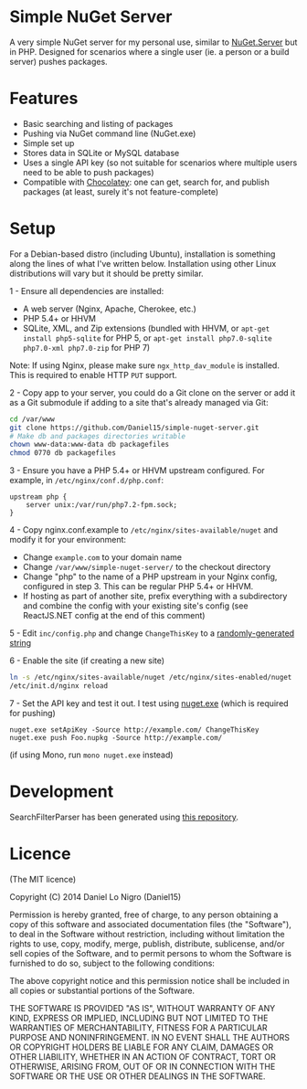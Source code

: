 Simple NuGet Server
===================

A very simple NuGet server for my personal use, similar to
[NuGet.Server](https://www.nuget.org/packages/NuGet.Server) but in PHP. Designed
for scenarios where a single user (ie. a person or a build server) pushes
packages.

Features
========
 - Basic searching and listing of packages
 - Pushing via NuGet command line (NuGet.exe)
 - Simple set up
 - Stores data in SQLite or MySQL database
 - Uses a single API key (so not suitable for scenarios where multiple users
   need to be able to push packages)
 - Compatible with [Chocolatey](https://chocolatey.org/): one can get, search for, and publish packages (at least, surely it's not feature-complete)

Setup
=====

For a Debian-based distro (including Ubuntu), installation is something along the lines of what I've written below. Installation using other Linux distributions will vary but it should be pretty similar.

1 - Ensure all dependencies are installed:

 - A web server (Nginx, Apache, Cherokee, etc.)
 - PHP 5.4+ or HHVM
 - SQLite, XML, and Zip extensions (bundled with HHVM, or `apt-get install php5-sqlite` for PHP 5, or `apt-get install php7.0-sqlite php7.0-xml php7.0-zip` for PHP 7)

Note: If using Nginx, please make sure `ngx_http_dav_module` is installed. This is required to enable HTTP `PUT` support.

2 - Copy app to your server, you could do a Git clone on the server or add it as a Git submodule if adding to a site that's already managed via Git:
```bash
cd /var/www
git clone https://github.com/Daniel15/simple-nuget-server.git
# Make db and packages directories writable
chown www-data:www-data db packagefiles
chmod 0770 db packagefiles
```

3 - Ensure you have a PHP 5.4+ or HHVM upstream configured. For example, in `/etc/nginx/conf.d/php.conf`:
```
upstream php {
    server unix:/var/run/php7.2-fpm.sock;
}
```

4 - Copy nginx.conf.example to `/etc/nginx/sites-available/nuget` and modify it for your environment:
 - Change `example.com` to your domain name
 - Change `/var/www/simple-nuget-server/` to the checkout directory
 - Change "php" to the name of a PHP upstream in your Nginx config, configured in step 3. This can be regular PHP 5.4+ or HHVM.
 - If hosting as part of another site, prefix everything with a subdirectory and combine the config with your existing site's config (see ReactJS.NET config at the end of this comment)

5 - Edit `inc/config.php` and change `ChangeThisKey` to a [randomly-generated string](https://www.random.org/strings/)

6 - Enable the site (if creating a new site)
```bash
ln -s /etc/nginx/sites-available/nuget /etc/nginx/sites-enabled/nuget
/etc/init.d/nginx reload
```

7 - Set the API key and test it out. I test using [nuget.exe](https://docs.nuget.org/consume/command-line-reference) (which is required for pushing)
```
nuget.exe setApiKey -Source http://example.com/ ChangeThisKey
nuget.exe push Foo.nupkg -Source http://example.com/
```
(if using Mono, run `mono nuget.exe` instead)

Development
===========

SearchFilterParser has been generated using [this repository](https://github.com/KoltesDigital/simple-nuget-server-search-filter-parser).

Licence
=======
(The MIT licence)

Copyright (C) 2014 Daniel Lo Nigro (Daniel15)

Permission is hereby granted, free of charge, to any person obtaining a copy of
this software and associated documentation files (the "Software"), to deal in
the Software without restriction, including without limitation the rights to
use, copy, modify, merge, publish, distribute, sublicense, and/or sell copies
of the Software, and to permit persons to whom the Software is furnished to do
so, subject to the following conditions:

The above copyright notice and this permission notice shall be included in all
copies or substantial portions of the Software.

THE SOFTWARE IS PROVIDED "AS IS", WITHOUT WARRANTY OF ANY KIND, EXPRESS OR
IMPLIED, INCLUDING BUT NOT LIMITED TO THE WARRANTIES OF MERCHANTABILITY,
FITNESS FOR A PARTICULAR PURPOSE AND NONINFRINGEMENT. IN NO EVENT SHALL THE
AUTHORS OR COPYRIGHT HOLDERS BE LIABLE FOR ANY CLAIM, DAMAGES OR OTHER
LIABILITY, WHETHER IN AN ACTION OF CONTRACT, TORT OR OTHERWISE, ARISING FROM,
OUT OF OR IN CONNECTION WITH THE SOFTWARE OR THE USE OR OTHER DEALINGS IN THE
SOFTWARE.

